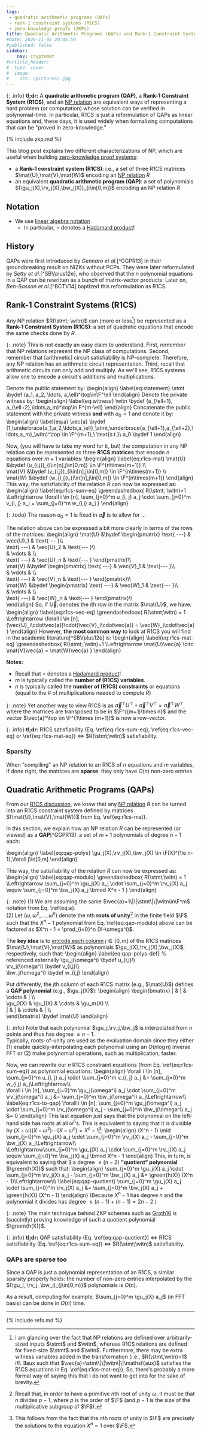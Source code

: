 ```yaml
---
tags:
 - quadratic arithmetic programs (QAPs)
 - rank-1 constraint systems (R1CS)
 - zero-knowledge proofs (ZKPs)
title: Quadratic Arithmetic Programs (QAPs) and Rank-1 Constraint Systems (R1CS)
#date: 2020-11-05 20:45:59
#published: false
sidebar:
    nav: cryptomat
#article_header:
#  type: cover
#  image:
#    src: /pictures/.jpg
---
```


{: .info}
**tl;dr:** A **quadratic arithmetic program (QAP)**, a **Rank-1 Constraint System (R1CS)**, and an [NP relation](/2025/01/21/NP-relations.html) are equivalent ways of representing a hard problem (or computation) whose solution can be verified in polynomial-time.
In particular, R1CS is just a reformulation of QAPs as linear equations and, these days, it is used widely when formalizing computations that can be "proved in zero-knowledge."

<!--more-->

<!-- Here you can define LaTeX macros -->
<div style="display: none;">$
\def\mat#1{\mathbf{#1}}
%
\def\gu{\textcolor{magenta}{u}}
\def\rv{\textcolor{red}{v}}
\def\bw{\textcolor{blue}{w}}
%
\def\relqap{\mathcal{R}_\mathsf{QAP}}
$</div> <!-- $ -->

{% include zkp.md %}

This blog post explains two different characterizations of NP, which are useful when building [zero-knowledge proof systems](/2025/01/22/Defining-zero-knowledge-proofs.html): 

 - a **Rank-1 constraint system (R1CS)**: i.e., a set of three R1CS matrices $\mat{U},\mat{V},\mat{W}$ encoding an [NP relation](/2025/01/21/NP-relations.html) $R$
 - an equivalent **quadratic arithmetic program (QAP)**: a set of polynomials $(\gu_j(X),\rv_j(X),\bw_j(X))_{i\in[0,m]}$ encoding an NP relation $R$

## Notation

 - We use [linear algebra notation](/2025/01/20/Basics-of-linear-algebra.html)
    - In particular, $\circ$ denotes a [Hadamard product](/2025/01/20/Basics-of-linear-algebra.html#hadamard-products)!

## History

QAPs were first introduced by _Gennaro et al._[^GGPR13] in their groundbreaking result on NIZKs without PCPs. 
They were later reformulated by _Setty et al._[^SBVplus12e], who observed that the $n$ polynomial equations in a QAP can be rewritten as a bunch of matrix-vector products:
Later on, _Ben-Sasson et al._[^BCTV14] baptized this reformulation as R1CS.

## Rank-1 Constraint Systems (R1CS)

Any NP relation $R(\stmt; \witn)$ can (more or less[^technically]) be represented as a **Rank-1 Constraint System (R1CS)**: a set of quadratic equations that encode the same checks done by $R$.

{: .note}
This is not exactly an easy claim to understand.
First, remember that NP relations represent the NP class of computations.
Second, remember that [arithmetic] circuit satisfiability is NP-complete.
Therefore, any NP relation has an arithmetic circuit representation.
Third, recall that arithmetic circuits can only add and multiply.
As we'll see, R1CS systems allow one to encode a circuit's additions and multiplications.

Denote the public statement by:
\begin{align}
\label{eq:statement}
\stmt \bydef (a_1, a_2, \ldots, a_\ell)^\top\in\F^\ell
\end{align}
Denote the private witness by:
\begin{align}
\label{eq:witness}
\witn \bydef (a_{\ell+1}, a_{\ell+2},\ldots,a_m)^\top\in F^{m-\ell}
\end{align}
Concatenate the public statement with the private witness **and** with $a_0 = 1$ and denote it by:
\begin{align}
\label{eq:a}
\vec{a} \bydef (1,\underbrace{a_1,a_2,\ldots,a_\ell}\_\stmt,\underbrace{a_{\ell+1},a_{\ell+2},\ldots,a_m}_\witn)^\top \in \F^{m+1},\ \text{s.t.}\ a_0 \bydef 1
\end{align}

Now, (you will have to take my word for it, but) the computation in any NP relation can be represented as three **R1CS matrices** that encode $n$ equations over $m+1$ variables:
\begin{align}
\label{eq:r1cs-mat}
\mat{U} &\bydef (u\_{i,j})\_{i\in[n],j\in[0,m]} \in \F^{n\times(m+1)} 
\\\\\
\mat{V} &\bydef (v\_{i,j})\_{i\in[n],j\in[0,m]} \in \F^{n\times(m+1)} 
\\\\\
\mat{W} &\bydef (w\_{i,j})\_{i\in[n],j\in[0,m]} \in \F^{n\times(m+1)} 
\end{align}
This way, the satisfiability of the relation $R$ can now be expressed as:
\begin{align}
\label{eq:r1cs-sum-eq}
\greendashedbox{
    R(\stmt; \witn)=1 \Leftrightarrow \forall i \in [n], \sum_{j=0}^m u_{i, j} a_j \cdot \sum_{j=0}^m v_{i, j} a_j = \sum_{j=0}^m w_{i,j} a_j
}
\end{align}

{: .todo}
The reason $a_0 = 1$ is fixed in $\vec{a}$ is to allow for ...

The relation above can be expressed a bit more clearly in terms of the rows of the matrices:
\begin{align}
\mat{U} &\bydef \begin{pmatrix}
 \text{ ---} & \vec{U}_1 & \text{--- }\\\\\
 \text{ ---} & \vec{U}_2 & \text{--- }\\\\\
    & \vdots & \\\\\
 \text{ ---} & \vec{U}_n & \text{--- }
\end{pmatrix}\\\\\
\mat{V} &\bydef \begin{pmatrix}
 \text{ ---} & \vec{V}_1 & \text{--- }\\\\\
    & \vdots & \\\\\
 \text{ ---} & \vec{V}_n & \text{--- }
\end{pmatrix}\\\\\
\mat{W} &\bydef \begin{pmatrix}
 \text{ ---} & \vec{W}_1 & \text{--- }\\\\\
    & \vdots & \\\\\
 \text{ ---} & \vec{W}_n & \text{--- }
\end{pmatrix}\\\\\
\end{align}
So, if $\vec{U}_i$ denotes the $i$th row in the matrix $\mat{U}$, we have:
\begin{align}
\label{eq:r1cs-vec-eq}
\greendashedbox{
    R(\stmt;\witn) = 1 \Leftrightarrow \forall i \in [n], (\vec{U}_i\cdot\vec{a})\cdot(\vec{V}_i\cdot\vec{a}) = \vec{W}_i\cdot\vec{a}
}
\end{align}
However, **the most common way** to look at R1CS you will find in the academic literature[^SBVplus12e] is:
\begin{align}
\label{eq:r1cs-mat-eq}
\greendashedbox{
    R(\stmt; \witn)=1 \Leftrightarrow \mat{U}\vec{a} \circ \mat{V}\vec{a} = \mat{W}\vec{a}
}
\end{align}

**Notes:**
 - Recall that $\circ$ denotes a [Hadamard product](/2025/01/20/Basics-of-linear-algebra.html#hadamard-products)!
 - $m$ is typically called the **number of (R1CS) variables**.
 - $n$ is typically called the **number of (R1CS) constraints** or equations (equal to the # of multiplications needed to compute $R$)

{: .note}
Yet another way to view R1CS is as $\vec{a}^\top U^\top \circ \vec{a}^\top V^\top = \vec{a}^\top W^\top$, where the matrices are transposed to be in $\F^{(m+1)\times n}$ and the vector $\vec{a}^\top \in \F^{1\times (m+1)}$ is now a row-vector. 

{: .info}
**tl;dr:** R1CS satisfiability (Eq. \ref{eq:r1cs-sum-eq}, \ref{eq:r1cs-vec-eq} or \ref{eq:r1cs-mat-eq}) $\Leftrightarrow$ $R(\stmt;\witn)$ satisfiability.

### Sparsity

When "compiling" an NP relation to an R1CS of $n$ equations and $m$ variables, if done right, the matrices are **sparse**: they only have $O(n)$ non-zero entries.

## Quadratic Arithmetic Programs (QAPs)

From our [R1CS discussion](#rank-1-constraint-systems-r1cs), we know that any [NP relation](/2025/01/21/NP-relations.html) $R$ can be turned into an R1CS constraint system defined by matrices $(\mat{U},\mat{V},\mat{W})$ from Eq. \ref{eq:r1cs-mat}.

In this section, we explain how an NP relation $R$ can be represented (or viewed) as a **QAP**[^GGPR13]\: a set of $m+1$ polynomials of degree $n-1$ each:

\begin{align}
\label{eq:qap-polys}
\gu\_j(X),\rv\_j(X),\bw\_j(X) \in \F[X]^{\le n-1},\forall j\in[0,m]
\end{align}

This way, the satisfiability of the relation $R$ can now be expressed as:
\begin{align}
\label{eq:qap-modulo}
\greendashedbox{
    R(\stmt;\witn) = 1 \Leftrightarrow \sum_{j=0}^m \gu_j(X) a_j \cdot \sum_{j=0}^m \rv_j(X) a_j \equiv \sum_{j=0}^m \bw_j(X) a_j \bmod X^n - 1
}
\end{align}

{: .note}
(1) We are assuming the same $\vec{a}=1\|\|\stmt\|\|\witn\in\F^m$ notation from Eq. \ref{eq:a}.\
(2) Let $(\omega,\omega^2,\ldots,\omega^n)$ denote the $n$th **roots of unity**[^rou] in the finite field $\F$ such that the $X^n - 1$ polynomial from Eq. \ref{eq:qap-modulo} above can be factored as $X^n - 1 = \prod_{i=0}^n (X-\omega^i)$.

The **key idea** is to <u>encode each column</u> $j\in[0,m]$ of the R1CS matrices $\mat{U},\mat{V},\mat{W}$ as polynomials $\gu_j(X),\rv_j(X),\bw_j(X)$, respectively, such that:
\begin{align}
\label{eq:qap-polys-def} % referenced externally
\gu_j(\omega^i) \bydef u_{i,j}\\\\\
\rv_j(\omega^i) \bydef v_{i,j}\\\\\
\bw_j(\omega^i) \bydef w_{i,j}
\end{align}

Put differently, the $j$th column of each R1CS matrix (e.g., $\mat{U}$) defines a **QAP polynomial** (e.g., $\gu_j(X)$):
\begin{align}
\begin{bmatrix}
\|       & \|    & \cdots & \|    \\\\\
\gu_0(X) & \gu_1(X) & \cdots & \gu_m(X) \\\\\
\|       & \|    & \cdots & \|    \\\\\
\end{bmatrix}
\bydef \mat{U}
\end{align}

{: .info}
Note that each polynomial $\gu_j,\rv_j,\bw_j$ is interpolated from $n$ points and thus has degree $\le n-1$.
\
Typically, roots-of-unity are used as the evaluation domain since they either (1) enable quickly-interpolating each polynomial using an $O(n\log{n})$ inverse FFT or (2) make polynomial operations, such as multiplication, faster.

Now, we can rewrite our $n$ R1CS constraint equations (from Eq. \ref{eq:r1cs-sum-eq}) as polynomial equations:
\begin{align}
\forall i \in [n], \sum_{j=0}^m u_{i, j} a_j \cdot \sum_{j=0}^m v_{i, j} a_j &= \sum_{j=0}^m w_{i,j} a_j\Leftrightarrow\\\\\
\forall i \in [n], \sum_{j=0}^m \gu_j(\omega^i) a_j \cdot \sum_{j=0}^m \rv_j(\omega^i) a_j &= \sum_{j=0}^m \bw_j(\omega^i) a_j\Leftrightarrow\\\\\
\label{eq:r1cs-to-qap}
\forall i \in [n], \sum_{j=0}^m \gu_j(\omega^i) a_j \cdot \sum_{j=0}^m \rv_j(\omega^i) a_j - \sum_{j=0}^m \bw_j(\omega^i) a_j &= 0
\end{align}
This last equation just says that the polynomial on the left-hand side has roots at all $\omega^i$'s.
This is equivalent to saying that it is divisible by $(X-\omega)(X-\omega^2)\cdots(X-\omega^n)=X^n - 1$[^xn1]:
\begin{align}
(X^n - 1) \mid \sum_{j=0}^m \gu_j(X) a_j \cdot \sum_{j=0}^m \rv_j(X) a_j - \sum_{j=0}^m \bw_j(X) a_j\Leftrightarrow\\\\\
\Leftrightarrow\sum_{j=0}^m \gu_j(X) a_j \cdot \sum_{j=0}^m \rv_j(X) a_j \equiv \sum_{j=0}^m \bw_j(X) a_j \bmod X^n - 1
\end{align}
This, in turn, is equivalent to saying that $\exists$ a degree $\le (n-2)$ **"quotient" polynomial** $\green{h(X)}$ such that:
\begin{align}
\sum_{j=0}^m \gu_j(X) a_j \cdot \sum_{j=0}^m \rv_j(X) a_j - \sum_{j=0}^m \bw_j(X) a_j &= \green{h(X)} (X^n - 1)\Leftrightarrow\\\\\ 
\label{eq:qap-quotient}
\sum_{j=0}^m \gu_j(X) a_j \cdot \sum_{j=0}^m \rv_j(X) a_j &= \sum_{j=0}^m \bw_j(X) a_j + \green{h(X)} (X^n - 1)
\end{align}
(Because $X^n-1$ has degree $n$ and the polynomial it divides has degree $\le (n-1)+(n-1) = 2n-2$.)

{: .note}
The main technique behind ZKP schemes such as [Groth16](/2025/01/25/Groth16.html) is (succintly) proving knowledge of such a quotient polynomial $\green{h(X)}$. 

{: .info}
**tl;dr:** QAP satisfiability (Eq. \ref{eq:qap-quotient}) $\Leftrightarrow$ R1CS satisfiability (Eq. \ref{eq:r1cs-sum-eq}) $\Leftrightarrow$ $R(\stmt;\witn)$ satisfiability. 

### QAPs are sparse too

Since a QAP is just a polynomial representation of an R1CS, a similar sparsity property holds: the number of non-zero entries interpolated by the $(\gu_j, \rv_j, \bw_j)_{j\in[0,m)}$ polynomials is $O(n)$.

As a result, computing for example, $\sum_{j=0}^m \gu_j(X) a_j$ (in FFT basis) can be done in $O(n)$ time.

---

[^technically]: I am glancing over the fact that NP relations are defined over arbitrarily-sized inputs $\stmt$ and $\witn$, whereas R1CS relations are defined for fixed-size $\stmt$ and $\witn$. Furthermore, there may be extra witness variables added in the transformation (i.e., $R(\stmt,\witn)=1$ iff. $\exists \mathsf{aux}$ such that $\vec{a}=\stmt\|\|\witn\|\|\mathsf{aux}$ satisfies the R1CS equations in Eq. \ref{eq:r1cs-mat-eq}). So, there's probably a more formal way of saying this that I do not want to get into for the sake of brevity.
[^rou]: Recall that, in order to have a primitive $n$th root of unity $\omega$, it must be that $n$ divides $p-1$, where $p$ is the order of $\F$ (and $p-1$ is the size of the multiplicative subgroup of $\F$).
[^xn1]: This follows from the fact that the $n$th roots of unity in $\F$ are precisely the solutions to the equation $X^n = 1$ over $\F$.

{% include refs.md %}
